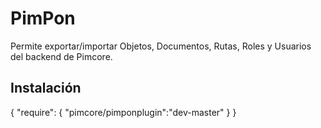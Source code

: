 # PimPon
Permite exportar/importar Objetos, Documentos, Rutas, Roles y Usuarios del backend de Pimcore.

Instalación
------------

{
    "require": {
        "pimcore/pimponplugin":"dev-master"
    }
}
